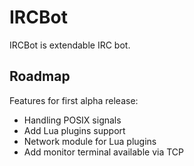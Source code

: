 # IRCBot

IRCBot is extendable IRC bot.

## Roadmap

Features for first alpha release:

 * Handling POSIX signals
 * Add Lua plugins support
 * Network module for Lua plugins
 * Add monitor terminal available via TCP
